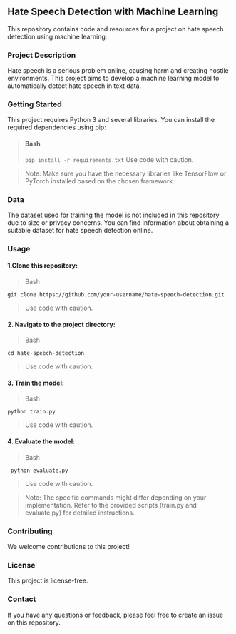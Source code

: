 ## Hate Speech Detection with Machine Learning
This repository contains code and resources for a project on hate speech detection using machine learning.

### Project Description
Hate speech is a serious problem online, causing harm and creating hostile environments. This project aims to develop a machine learning model to automatically detect hate speech in text data.

### Getting Started
This project requires Python 3 and several libraries. You can install the required dependencies using pip:

> #### Bash
> `pip install -r requirements.txt`
> Use code with caution.


> Note: Make sure you have the necessary libraries like TensorFlow or PyTorch installed based on the chosen framework.

### Data
The dataset used for training the model is not included in this repository due to size or privacy concerns. You can find information about obtaining a suitable dataset for hate speech detection online.

### Usage
#### 1.Clone this repository:

> Bash

`git clone https://github.com/your-username/hate-speech-detection.git`
> Use code with caution.

#### 2. Navigate to the project directory:
> Bash

`cd hate-speech-detection`
> Use code with caution.

#### 3. Train the model:
> Bash

`python train.py`
> Use code with caution.

#### 4. Evaluate the model:
> Bash

` python evaluate.py`
> Use code with caution.

> Note: The specific commands might differ depending on your implementation. Refer to the provided scripts (train.py and evaluate.py) for detailed instructions.

### Contributing
We welcome contributions to this project!

### License
This project is license-free.

### Contact
If you have any questions or feedback, please feel free to create an issue on this repository.

